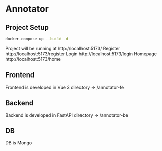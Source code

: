 # Annotator

## Project Setup
```sh
docker-compose up --build -d
```

Project will be running at http://localhost:5173/
Register http://localhost:5173/register
Login http://localhost:5173/login
Homepage http://localhost:5173/home

## Frontend
Frontend is developed in Vue 3
directory => /annotator-fe

## Backend
Backend is developed in FastAPI
directory => /annotator-be

## DB
DB is Mongo